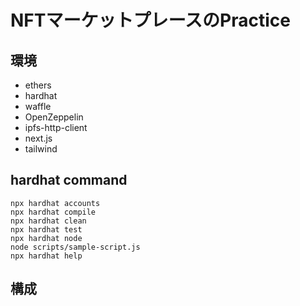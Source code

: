 # NFTマーケットプレースのPractice

## 環境
- ethers
- hardhat
- waffle
- OpenZeppelin
- ipfs-http-client
- next.js
- tailwind

## hardhat command
```shell
npx hardhat accounts
npx hardhat compile
npx hardhat clean
npx hardhat test
npx hardhat node
node scripts/sample-script.js
npx hardhat help
```

## 構成